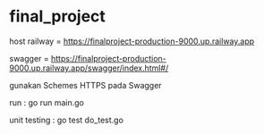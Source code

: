 # final_project


host railway = https://finalproject-production-9000.up.railway.app



swagger = https://finalproject-production-9000.up.railway.app/swagger/index.html#/

gunakan Schemes HTTPS pada Swagger



run : go run main.go


unit testing : go test do_test.go


